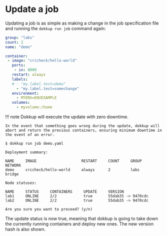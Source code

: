 # Update a job

Updating a job is as simple as making a change in the job specification file and running the `dokkup run job` command again: 

```yaml title="demo.yaml"
group: "labs"
count: 2
name: "demo"

container:
 - image: "crccheck/hello-world"
   ports:
    - in: 8000
   restart: always 
   labels:
   # - "my.label.test=demo"
     - "my.label.test=somechange"
   environment:
     - MYENV=ENVEXAMPLE
   volumes:
     - myvolume:/home
```

!!! note
    Dokkup will execute the update with zero downtime.

    In the event that something goes wrong during the update, dokkup will abort and return the previous containers, ensuring minimum downtime in the event of an error.

```shell
$ dokkup run job demo.yaml
```

```
Deployment summary:

NAME     IMAGE                    RESTART     COUNT     GROUP     NETWORK
demo     crccheck/hello-world     always      2         labs      bridge

Node statuses:

NAME     STATUS     CONTAINERS     UPDATE     VERSION
lab1     ONLINE     2/2            true       55dab35 -> 9470cdc
lab2     ONLINE     2/2            true       55dab35 -> 9470cdc

Are you sure you want to proceed? (y/n) 
```

The update status is now true, meaning that dokkup is going to take down the currently running containers and deploy new ones. The new version hash is also shown. 
